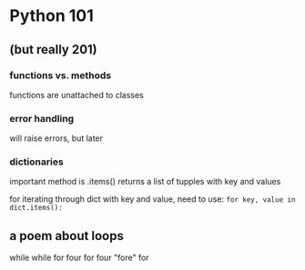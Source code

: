 # Python 101

## (but really 201)

### functions vs. methods

functions are unattached to classes

### error handling

will raise errors, but later

### dictionaries

important method is .items()
returns a list of tupples with key and values

for iterating through dict with key and value, need to use:
`for key, value in dict.items():`

## a poem about loops

while while for four for four "fore" for
